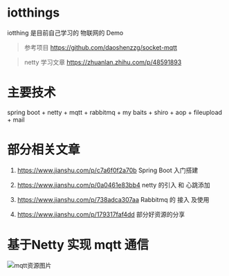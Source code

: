 # iotthings

iotthing 是目前自己学习的 物联网的 Demo

> 参考项目 https://github.com/daoshenzzg/socket-mqtt


> netty 学习文章  https://zhuanlan.zhihu.com/p/48591893

# 主要技术
spring boot + netty + mqtt + rabbitmq + my baits + shiro + aop + fileupload + mail


# 部分相关文章

1. https://www.jianshu.com/p/c7a6f0f2a70b    Spring Boot 入门搭建

2. https://www.jianshu.com/p/0a0461e83bb4    netty 的引入 和 心跳添加

3. https://www.jianshu.com/p/738adca307aa    Rabbitmq 的 接入 及使用

4. https://www.jianshu.com/p/179317faf4dd  部分好资源的分享


# 基于Netty 实现 mqtt 通信

![mqtt资源图片](https://github.com/yangmingchuan/iotthings/blob/6609498d52a356d7d53e284baf440a8dd69f3489/html/img/20190708153254.png)

